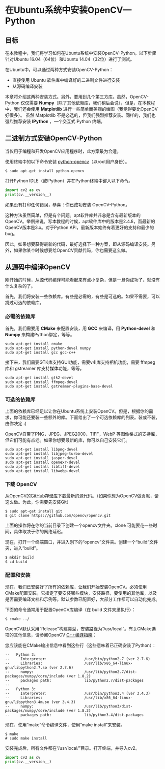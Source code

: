 # 在Ubuntu系统中安装OpenCV—Python
## 目标
在本教程中，我们将学习如何在Ubuntu系统中安装OpenCV-Python。以下步骤针对Ubuntu 16.04（64位）和Ubuntu 14.04（32位）进行了测试。

在Ubuntu中，可以通过两种方式安装OpenCV-Python：
* 直接使用 Ubuntu 软件库中编译好的二进制文件进行安装
* 从源码编译安装

本章将介绍这两种安装方式。另外，要用到几个第三方库。虽然，OpenCV-Python 仅仅需要 **Numpy**（除了其他依赖库，我们稍后会说），但是，在本教程中，我们还会使用 **Matplotlib** 进行一些简单而美观的绘图（我觉得要比OpenCV好很多）。 虽然 Matplotlib 不是必选的，但我们强烈推荐安装。同样的，我们也强烈推荐安装 **IPython** ，一个交互式 Python 终端。

## 二进制方式安装OpenCV-Python
当仅用于编程和开发OpenCV应用程序时，此方案最为合适。

使用终端中的以下命令安装 [python-opencv](https://packages.ubuntu.com/trusty/python-opencv)（以root用户身份）。
```shell
$ sudo apt-get install python-opencv
```

打开Python IDLE（或IPython）并在Python终端中键入以下命令。
```python
import cv2 as cv
print(cv.__version__)
```

如果没有打印任何错误，恭喜！你已成功安装 OpenCV-Python。

这种方法虽然简单，但是有个问题。apt软件库并非总是含有最新版本的OpenCV。举例来说，写本教程的时候，apt软件库中的版本是2.4.8，而最新的OpenCV版本是3.x。对于Python API，最新版本始终有着更好的支持和最少的bug。

因此，如果想要获得最新的代码，最好选择下一种方案，即从源码编译安装。另外，如果你某个时候想要给OpenCV贡献代码，你也需要这么做。

## 从源码中编译OpenCV
刚开始的时候，从源代码编译可能看起来有点小复杂，但是一旦你成功了，就没有什么复杂的了。

首先，我们将安装一些依赖库。有些是必需的，有些是可选的。如果不需要，可以跳过可选的依赖库。

### 必需的依赖库
首先，我们需要用 **CMake** 来配置安装，用 **GCC** 来编译，用 **Python-devel** 和 **Numpy** 来构建Python绑定，等等。
```shell
sudo apt-get install cmake
sudo apt-get install python-devel numpy
sudo apt-get install gcc gcc-c++
```
接下来，我们需要GTK库支持GUI功能，需要v4l库支持相机功能，需要 ffmpeg 库和 gstreamer 库支持媒体功能，等等。
```shell
sudo apt-get install gtk2-devel
sudo apt-get install ffmpeg-devel
sudo apt-get install gstreamer-plugins-base-devel
```

### 可选的依赖库
上面的依赖库已经足以让你在Ubuntu系统上安装OpenCV。但是，根据你的需求，你可能还要装一些额外的库。下面给出了一个可选依赖库的列表。装或不装，由你决定 :)

OpenCV自带了PNG，JPEG，JPEG2000，TIFF，WebP 等图像格式的支持库，但它们可能有点老。如果你想要最新的库，你可以自己安装它们。
```shell
sudo apt-get install libpng-devel
sudo apt-get install libjpeg-turbo-devel
sudo apt-get install jasper-devel
sudo apt-get install openexr-devel
sudo apt-get install libtiff-devel
sudo apt-get install libwebp-devel
```

### 下载 OpenCV
从OpenCV的[GitHub存储库](https://github.com/opencv/opencv)下载最新的源代码。（如果你想为OpenCV做贡献，请这么做。为此，你需要先安装Git）
```shell
$ sudo apt-get install git
$ git clone https://github.com/opencv/opencv.git
```
上面的操作将在你的当前目录下创建一个opencv文件夹。clone 可能要花一些时间，具体取决于你的网络延迟。

现在，打开一个终端窗口，并进入刚下的“opencv”文件夹。创建一个“build”文件夹，进入“build”。
```shell
$ mkdir build
$ cd build
```
### 配置和安装
现在，我们已安装好了所有的依赖库，让我们开始安装OpenCV。必须使用CMake配置安装。它指定了要安装哪些模块，安装路径，要使用的其他库，以及是否需要编译文档和示例等。默认参数已配置好，大部分工作都可以自动化完成。

下面的命令通常用于配置OpenCV库编译（在 build 文件夹里执行）：
```shell
$ cmake ../
```
OpenCV默认采用“Release”构建类型，安装路径为“/usr/local”。有关CMake选项的其他信息，请参阅OpenCV [C++编译指南](https://docs.opencv.org/4.0.0/d7/d9f/tutorial_linux_install.html)：

您应该能在CMake输出信息中看到这些行（这些意味着已正确安装了Python）：
```
--   Python 2:
--     Interpreter:                 /usr/bin/python2.7 (ver 2.7.6)
--     Libraries:                   /usr/lib/x86_64-linux-gnu/libpython2.7.so (ver 2.7.6)
--     numpy:                       /usr/lib/python2.7/dist-packages/numpy/core/include (ver 1.8.2)
--     packages path:               lib/python2.7/dist-packages
--
--   Python 3:
--     Interpreter:                 /usr/bin/python3.4 (ver 3.4.3)
--     Libraries:                   /usr/lib/x86_64-linux-gnu/libpython3.4m.so (ver 3.4.3)
--     numpy:                       /usr/lib/python3/dist-packages/numpy/core/include (ver 1.8.2)
--     packages path:               lib/python3.4/dist-packages
```
现在，使用“make”命令编译文件，使用“make install”来安装。
```shell
$ make
# sudo make install
```
安装完成后，所有文件都在“/usr/local/”目录。打开终端，并导入cv2。
```python
import cv2 as cv
print(cv.__version__)
```
